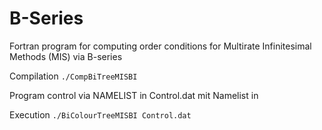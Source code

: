 # B-Series
Fortran program for computing order conditions for Multirate Infinitesimal Methods (MIS) via B-series

Compilation
`./CompBiTreeMISBI`

Program control via NAMELIST in Control.dat
mit Namelist in 

Execution
`./BiColourTreeMISBI Control.dat`
